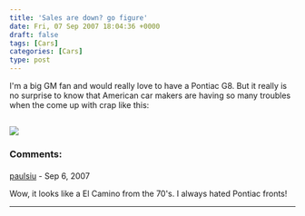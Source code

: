 ```yaml
---
title: 'Sales are down? go figure'
date: Fri, 07 Sep 2007 18:04:36 +0000
draft: false
tags: [Cars]
categories: [Cars]
type: post
---
```


I'm a big GM fan and would really love to have a Pontiac G8. But it really is no surprise to know that American car makers are having so many troubles when the come up with crap like this:

[![](http://www.blogsmithmedia.com/www.autoblog.com/media/2007/09/pontiac_ute_medium.jpg)](http://www.autoblog.com/2007/09/07/pontiac-g8-ute-a-distinct-possibility/)
---
### Comments:
####
[paulsiu](http://paulsiu.wordpress.com/ "paulsiu2003@excite.com") - <time datetime="2007-09-08 13:06:42">Sep 6, 2007</time>

Wow, it looks like a El Camino from the 70's. I always hated Pontiac fronts!
<hr />
